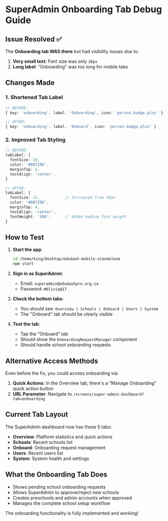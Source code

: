 # SuperAdmin Onboarding Tab Debug Guide

## Issue Resolved ✅

The **Onboarding tab WAS there** but had visibility issues due to:

1. **Very small text**: Font size was only `10px` 
2. **Long label**: "Onboarding" was too long for mobile tabs

## Changes Made

### 1. Shortened Tab Label
```typescript
// BEFORE:
{ key: 'onboarding', label: 'Onboarding', icon: 'person.badge.plus' }

// AFTER:  
{ key: 'onboarding', label: 'Onboard', icon: 'person.badge.plus' }
```

### 2. Improved Tab Styling
```typescript
// BEFORE:
tabLabel: {
  fontSize: 10,
  color: '#6B7280',
  marginTop: 4,
  textAlign: 'center',
}

// AFTER:
tabLabel: {
  fontSize: 11,           // Increased from 10px
  color: '#6B7280', 
  marginTop: 4,
  textAlign: 'center',
  fontWeight: '500',      // Added medium font weight
}
```

## How to Test

1. **Start the app**:
   ```bash
   cd /home/king/Desktop/edudash-mobile-standalone
   npm start
   ```

2. **Sign in as SuperAdmin**:
   - Email: `superadmin@edudashpro.org.za`
   - Password: `#Olivia@17`

3. **Check the bottom tabs**:
   - You should see: `Overview | Schools | Onboard | Users | System`
   - The "Onboard" tab should be clearly visible

4. **Test the tab**:
   - Tap the "Onboard" tab 
   - Should show the `OnboardingRequestManager` component
   - Should handle school onboarding requests

## Alternative Access Methods

Even before the fix, you could access onboarding via:

1. **Quick Actions**: In the Overview tab, there's a "Manage Onboarding" quick action button
2. **URL Parameter**: Navigate to `/screens/super-admin-dashboard?tab=onboarding`

## Current Tab Layout

The SuperAdmin dashboard now has these 5 tabs:
- **Overview**: Platform statistics and quick actions
- **Schools**: Recent schools list
- **Onboard**: Onboarding request management 
- **Users**: Recent users list  
- **System**: System health and settings

## What the Onboarding Tab Does

- Shows pending school onboarding requests
- Allows SuperAdmin to approve/reject new schools
- Creates preschools and admin accounts when approved
- Manages the complete school setup workflow

The onboarding functionality is fully implemented and working!
